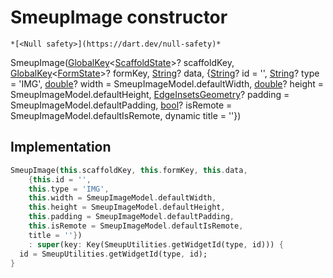 


# SmeupImage constructor




    *[<Null safety>](https://dart.dev/null-safety)*



SmeupImage([GlobalKey](https://api.flutter.dev/flutter/widgets/GlobalKey-class.html)&lt;[ScaffoldState](https://api.flutter.dev/flutter/material/ScaffoldState-class.html)>? scaffoldKey, [GlobalKey](https://api.flutter.dev/flutter/widgets/GlobalKey-class.html)&lt;[FormState](https://api.flutter.dev/flutter/widgets/FormState-class.html)>? formKey, [String](https://api.flutter.dev/flutter/dart-core/String-class.html)? data, {[String](https://api.flutter.dev/flutter/dart-core/String-class.html)? id = '', [String](https://api.flutter.dev/flutter/dart-core/String-class.html)? type = 'IMG', [double](https://api.flutter.dev/flutter/dart-core/double-class.html)? width = SmeupImageModel.defaultWidth, [double](https://api.flutter.dev/flutter/dart-core/double-class.html)? height = SmeupImageModel.defaultHeight, [EdgeInsetsGeometry](https://api.flutter.dev/flutter/painting/EdgeInsetsGeometry-class.html)? padding = SmeupImageModel.defaultPadding, [bool](https://api.flutter.dev/flutter/dart-core/bool-class.html)? isRemote = SmeupImageModel.defaultIsRemote, dynamic title = ''})





## Implementation

```dart
SmeupImage(this.scaffoldKey, this.formKey, this.data,
    {this.id = '',
    this.type = 'IMG',
    this.width = SmeupImageModel.defaultWidth,
    this.height = SmeupImageModel.defaultHeight,
    this.padding = SmeupImageModel.defaultPadding,
    this.isRemote = SmeupImageModel.defaultIsRemote,
    title = ''})
    : super(key: Key(SmeupUtilities.getWidgetId(type, id))) {
  id = SmeupUtilities.getWidgetId(type, id);
}
```







